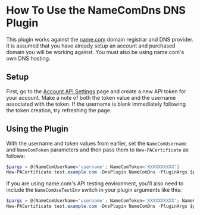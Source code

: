 # How To Use the NameComDns DNS Plugin

This plugin works against the [name.com](https://www.name.com/) domain registrar and DNS provider. It is assumed that you have already setup an account and purchased domain you will be working against. You must also be using name.com's own DNS hosting.

## Setup

First, go to the [Account API Settings](https://www.name.com/account/settings/api) page and create a new API token for your account. Make a note of both the token value and the username associated with the token. If the username is blank immediately following the token creation, try refreshing the page.

## Using the Plugin

With the username and token values from earlier, set the `NameComUsername` and `NameComToken` parameters and then pass them to `New-PACertificate` as follows:

```powershell
$pargs = @{NameComUserName='username'; NameComToken='XXXXXXXXXX'}
New-PACertificate test.example.com -DnsPlugin NameComDns -PluginArgs $pargs
```

If you are using name.com's API testing environment, you'll also need to include the `NameComUseTestEnv` switch in your plugin arguments like this:

```powershell
$pargs = @{NameComUserName='username'; NameComToken='XXXXXXXXXX'; NameComUseTestEnv=$true}
New-PACertificate test.example.com -DnsPlugin NameComDns -PluginArgs $pargs
```
